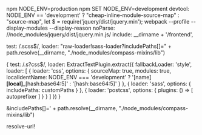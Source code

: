 npm NODE_ENV=production
npm SET NODE_ENV=development
devtool: NODE_ENV == 'development' ? "cheap-inline-module-source-map" : "source-map",
let $ = require('jquery/dist/jquery.min');
webpack --profile --display-modules --display-reason
noParse: /\/node_modules\/jquery\/dist\/jquery.min.js/
include: __dirname + '/frontend',

test: /\.scss$/, 
				loader: "raw-loader!sass-loader?includePaths[]=" + path.resolve(__dirname, "./node_modules/compass-mixins/lib")
				

{
  test: /\.s?css$/,
  loader: ExtractTextPlugin.extract({
      fallbackLoader: 'style',
      loader: [
          {
              loader: 'css',
              options: {
                  sourceMap: true,
                  modules: true,
                  localIdentName: NODE_ENV === 'development'
                      ? '[name]__[local]___[hash:base64:5]'
                      : '[hash:base64:5]'
              }
          },
          {
              loader: 'sass',
              options: {
                  includePaths: customPaths
              }
          },
          {
              loader: 'postcss',
              options: {
                  plugins: () => [
                      autoprefixer
                  ]
              }
          }
      ]
  })
}

&includePaths[]=' + path.resolve(__dirname, "./node_modules/compass-mixins/lib")

resolve-url!
